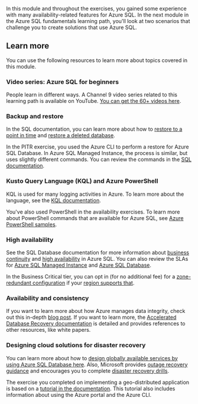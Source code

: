 In this module and throughout the exercises, you gained some experience with many availability-related features for Azure SQL. In the next module in the Azure SQL fundamentals learning path, you'll look at two scenarios that challenge you to create solutions that use Azure SQL.

## Learn more

You can use the following resources to learn more about topics covered in this module.

### Video series: Azure SQL for beginners

People learn in different ways. A Channel 9 video series related to this learning path is available on YouTube. [You can get the 60+ videos here](https://aka.ms/azuresql4beginnersyt).

### Backup and restore

In the SQL documentation, you can learn more about how to [restore to a point in time](/sql/relational-databases/backup-restore/restore-a-sql-server-database-to-a-point-in-time-full-recovery-model) and [restore a deleted database](/azure/sql-database/sql-database-recovery-using-backups#deleted-database-restore).

In the PITR exercise, you used the Azure CLI to perform a restore for Azure SQL Database. In Azure SQL Managed Instance, the process is similar, but uses slightly different commands. You can review the commands in the [SQL documentation](/azure/azure-sql/database/recovery-using-backups#sql-managed-instance-2).  

### Kusto Query Language (KQL) and Azure PowerShell

KQL is used for many logging activities in Azure. To learn more about the language, see the [KQL documentation](/azure/data-explorer/kusto/query/).

You've also used PowerShell in the availability exercises. To learn more about PowerShell commands that are available for Azure SQL, see [Azure PowerShell samples](/azure/azure-sql/database/powershell-script-content-guide).  

### High availability

See the SQL Database documentation for more information about [business continuity](/azure/azure-sql/database/business-continuity-high-availability-disaster-recover-hadr-overview) and [high availability](/azure/azure-sql/database/high-availability-sla) in Azure SQL. You can also review the SLAs for [Azure SQL Managed Instance](https://www.microsoft.com/licensing/docs/view/Service-Level-Agreements-SLA-for-Online-Services) and [Azure SQL Database](https://www.microsoft.com/licensing/docs/view/Service-Level-Agreements-SLA-for-Online-Services).

In the Business Critical tier, you can opt in (for no additional fee) for a [zone-redundant configuration](/azure/azure-sql/database/high-availability-sla#zone-redundant-availability) if your [region supports that](/azure/reliability/availability-zones-service-support).

### Availability and consistency

If you want to learn more about how Azure manages data integrity, check out this in-depth [blog post](https://azure.microsoft.com/blog/data-integrity-in-azure-sql-database/?azure-portal=true). If you want to learn more, the [Accelerated Database Recovery documentation](/azure/azure-sql/accelerated-database-recovery) is detailed and provides references to other resources, like white papers.

### Designing cloud solutions for disaster recovery

You can learn more about how to [design globally available services by using Azure SQL Database here](/azure/azure-sql/database/designing-cloud-solutions-for-disaster-recovery). Also, Microsoft provides [outage recovery guidance](/azure/azure-sql/database/disaster-recovery-guidance) and encourages you to complete [disaster recovery drills](/azure/azure-sql/database/disaster-recovery-drills).

The exercise you completed on implementing a geo-distributed application is based on a [tutorial in the documentation](/azure/azure-sql/database/geo-distributed-application-configure-tutorial). This tutorial also includes information about using the Azure portal and the Azure CLI.

